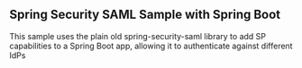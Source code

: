 ## Spring Security SAML Sample with Spring Boot ##
This sample uses the plain old spring-security-saml library to add SP capabilities to a Spring Boot app, allowing it to authenticate against different IdPs

